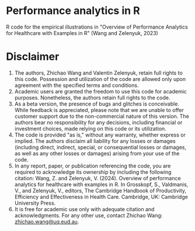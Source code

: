 # Performance analytics in R
R code for the empirical illustrations in "Overview of Performance Analytics for Healthcare with Examples in R" (Wang and Zelenyuk, 2023)

# Disclaimer
1. The authors, Zhichao Wang and Valentin Zelenyuk, retain full rights to this code. Possession and utilization of the code are allowed only upon agreement with the specified terms and conditions.
2. Academic users are granted the freedom to use this code for academic purposes. Nonetheless, the authors retain full rights to the code.
3. As a beta version, the presence of bugs and glitches is conceivable. While feedback is appreciated, please note that we are unable to offer customer support due to the non-commercial nature of this version. The authors bear no responsibility for any decisions, including financial or investment choices, made relying on this code or its utilization.
4. The code is provided "as is," without any warranty, whether express or implied. The authors disclaim all liability for any losses or damages (including direct, indirect, special, or consequential losses or damages, as well as any other losses or damages) arising from your use of the code.
5. In any report, paper, or publication referencing the code, you are required to acknowledge its ownership by including the following citation: Wang, Z. and Zelenyuk, V. (2024). Overview of performance analytics for healthcare with examples in R. In Grosskopf, S., Valdmanis, V., and Zelenyuk, V., editors, The Cambridge Handbook of Productivity, Efficiency and Effectiveness in Health Care. Cambridge, UK: Cambridge University Press.
6. It is free for academic use only with adequate citation and acknowledgments. For any other use, contact Zhichao Wang: zhichao.wang@uq.eud.au.

